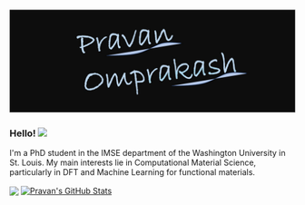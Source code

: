 

![Header](https://raw.githubusercontent.com/Pravanop/Pravanop/master/header_git_profile.jpg "Header")
### Hello!  <img src="https://raw.githubusercontent.com/MartinHeinz/MartinHeinz/master/wave.gif" width="30px">

I'm a PhD student in the IMSE department of the Washington University in St. Louis. My main interests lie in Computational Material Science, particularly in DFT and Machine Learning for functional materials.

<img align="center" src="https://github-readme-stats.vercel.app/api/top-langs/?username=Pravanop&hide=java,html&title_color=ffffff&text_color=c9cacc&icon_color=2bbc8a&bg_color=1d1f21" />

<a href="https://github.com/Pravanop/Pravanop">
<img align="center" src="https://github-readme-stats.vercel.app/api?username=Pravanop&show_icons=true&line_height=27&count_private=true&title_color=ffffff&text_color=c9cacc&icon_color=2bbc8a&bg_color=1d1f21" alt="Pravan's GitHub Stats" />
</a>

[1.2]: http://i.imgur.com/wWzX9uB.png (twitter icon without padding)
[2.1]: http://i.imgur.com/0o48UoR.png (github icon with padding)
[3.2]: https://raw.githubusercontent.com/MartinHeinz/MartinHeinz/master/linkedin-3-16.png

[1]: https://twitter.com/Pravan17
[2]: https://github.com/Pravanop
[3]: https://www.linkedin.com/in/pravan-omprakash-b6056b181/

